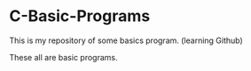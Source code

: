 # C-Basic-Programs
This is my repository of some basics program. (learning Github)

These all are basic programs.
